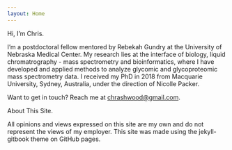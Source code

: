```yaml
---
layout: Home
---
```


Hi, I’m Chris.

I’m a postdoctoral fellow mentored by Rebekah Gundry at the University of Nebraska Medical Center. My research lies at the interface of biology, liquid chromatrography - mass spectrometry and bioinformatics, where I have developed and applied methods to analyze glycomic and glycoproteomic mass spectrometry data. I received my PhD in 2018 from Macquarie University, Sydney, Australia, under the direction of Nicolle Packer.

Want to get in touch? Reach me at chrashwood@gmail.com.

About This Site.

All opinions and views expressed on this site are my own and do not represent the views of my employer. This site was made using the jekyll-gitbook theme on GitHub pages.
